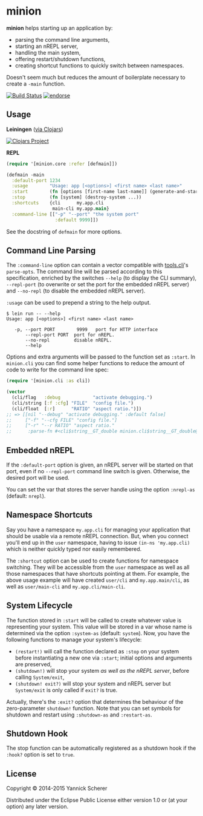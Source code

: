 # minion

__minion__ helps starting up an application by:

- parsing the command line arguments,
- starting an nREPL server,
- handling the main system,
- offering restart/shutdown functions,
- creating shortcut functions to quickly switch between namespaces.

Doesn't seem much but reduces the amount of boilerplate necessary to create a `-main` function.

[![Build Status](https://travis-ci.org/xsc/minion.svg?branch=master)](https://travis-ci.org/xsc/minion)
[![endorse](https://api.coderwall.com/xsc/endorsecount.png)](https://coderwall.com/xsc)

## Usage

__Leiningen__ ([via Clojars](https://clojars.org/minion))

[![Clojars Project](http://clojars.org/minion/latest-version.svg)](http://clojars.org/minion)

__REPL__

```clojure
(require '[minion.core :refer [defmain]])

(defmain -main
  :default-port 1234
  :usage        "Usage: app [<options>] <first name> <last name>"
  :start        (fn [options [first-name last-name]] (generate-and-start-system ...))
  :stop         (fn [system] (destroy-system ...))
  :shortcuts    {cli      my.app.cli
                 main-cli my.app.main}
  :command-line [["-p" "--port" "the system port"
                  :default 9999]])
```

See the docstring of `defmain` for more options.

## Command Line Parsing

The `:command-line` option can contain a vector compatible with
[tools.cli](https://github.com/clojure/tools.cli)'s `parse-opts`. The command
line will be parsed according to this specification, enriched by the switches
`--help` (to display the CLI summary), `--repl-port` (to overwrite or set the
port for the embedded nREPL server) and `--no-repl` (to disable the embedded
nREPL server).

`:usage` can be used to prepend a string to the help output.

```
$ lein run -- --help
Usage: app [<options>] <first name> <last name>

   -p, --port PORT        9999   port for HTTP interface
       --repl-port PORT  port for nREPL.
       --no-repl         disable nREPL.
       --help

```

Options and extra arguments will be passed to the function set as `:start`. In
`minion.cli` you can find some helper functions to reduce the amount of code to
write for the command line spec:

```clojure
(require '[minion.cli :as cli])

(vector
  (cli/flag   :debug            "activate debugging.")
  (cli/string [:f :cfg] "FILE"  "config file.")
  (cli/float  [:r]      "RATIO" "aspect ratio.")])
;; => [[nil "--debug" "activate debugging." :default false]
;;     ["-f" "--cfg FILE" "config file."]
;;     ["-r" "--r RATIO" "aspect ratio."
;;      :parse-fn #<cli$string__GT_double minion.cli$string__GT_double@58bca166>]]
```

## Embedded nREPL

If the `:default-port` option is given, an nREPL server will be started on that
port, even if no `--repl-port` command line switch is given. Otherwise, the
desired port will be used.

You can set the var that stores the server handle using the option `:nrepl-as`
(default: `nrepl`).

## Namespace Shortcuts

Say you have a namespace `my.app.cli` for managing your application that should
be usable via a remote nREPL connection. But, when you connect you'll end up in
the `user` namespace, having to issue `(in-ns 'my.app.cli)` which is neither
quickly typed nor easily remembered.

The `:shortcut` option can be used to create functions for namespace switching.
They will be accessible from the `user` namespace as well as all those
namespaces that have shortcuts pointing at them. For example, the above usage
example will have created `user/cli` and `my.app.main/cli`, as well as
`user/main-cli` and `my.app.cli/main-cli`.

## System Lifecycle

The function stored in `:start` will be called to create whatever value is
representing your system. This value will be stored in a var whose name is
determined via the option `:system-as` (default: `system`). Now, you have the
following functions to manage your system's lifecycle:

- `(restart!)` will call the function declared as `:stop` on your system before
  instantiating a new one via `:start`; initial options and arguments are
preserved,
- `(shutdown!)` will stop your system _as well as the nREPL server_, before
  calling `System/exit`,
- `(shutdown! exit?)` will stop your system and nREPL server but `System/exit`
  is only called if `exit?` is true.

Actually, there's the `:exit?` option that determines the behaviour of the
zero-parameter `shutdown!` function.  Note that you can set symbols for shutdown
and restart using `:shutdown-as` and `:restart-as`.

## Shutdown Hook

The stop function can be automatically registered as a shutdown hook if the
`:hook?` option is set to `true`.

## License

Copyright &copy; 2014-2015 Yannick Scherer

Distributed under the Eclipse Public License either version 1.0 or (at
your option) any later version.
